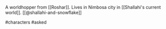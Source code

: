 A worldhopper from [[Roshar]]. Lives in Nimbosa city in [[Shallahi's current world]]. [[@shallahi-and-snowflake]]

#characters #asked 